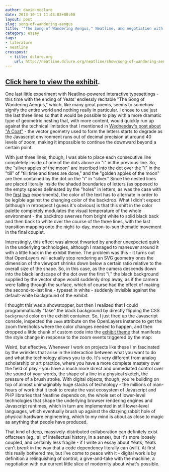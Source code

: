```yaml
---
author: david-mcclure
date: 2013-10-11 11:43:03+00:00
layout: post
slug: song-of-wandering-aengus
title: '"The Song of Wandering Aengus," Neatline, and negotiation with the machine'
category: essay
tags:
- literature
- neatline
crosspost:
  - title: dclure.org
    url: http://neatline.dclure.org/neatline/show/song-of-wandering-aengus
---
```



## [Click here to view the exhibit](http://neatline.dclure.org/neatline/show/song-of-wandering-aengus).





One last little experiment with Neatline-powered interactive typesettings - this time with the ending of Yeats' endlessly recitable "The Song of Wandering Aengus," which, like many great poems, seems to somehow signify the entire world and nothing really in particular. I chose to use just the last three lines so that it would be possible to play with a more dramatic type of geometric nesting that, with more content, would quickly run up against the technical limitation that I mentioned in [Wednesday's post about "A Coat"](http://dclure.org/essays/more-fun-with-interactive-typesetting-a-coat-by-yeats/) - the vector geometry used to form the letters starts to degrade as the Javascript environment runs out of decimal precision at around 40 levels of zoom, making it impossible to continue the downward beyond a certain point.

With just three lines, though, I was able to place each consecutive line completely inside of one of the dots above an "i" in the previous line. So, the "silver apples of the moon" are inscribed into the dot over the "i" in the "till" of "till time and times are done," and the "golden apples of the moon" are then contained by the dot on the "i" in "silver." Since the nested lines are placed literally inside the shaded boundaries of letters (as opposed to the empty spaces delineated by the "holes" in letters, as was the case with the [first](http://dclure.org/essays/more-fun-with-interactive-typesetting-a-coat-by-yeats/) [two](http://dclure.org/essays/experimental-typesetting-with-neatline-and-shakespeare/) experiments), the color of the text has to alternate in order to be legible against the changing color of the backdrop. What I didn't expect (although in retrospect I guess it's obvious) is that this shift in the color palette completely modulates the visual temperature of the whole environment - the backdrop swerves from bright white to solid black back and then back to white over the course of the three lines, with the last transition mapping onto the night-to-day, moon-to-sun thematic movement in the final couplet.

Interestingly, this effect was almost thwarted by another unexpected quirk in the underlying technologies, although I managed to maneuver around it with a little hack in the exhibit theme. The problem was this - it turns out that OpenLayers will actually stop rendering an SVG geometry ones the dimension of the viewport shrinks down below a certain ratio relative to the overall size of the shape. So, in this case, as the camera descends down into the black landscape of the dot over the first "i," the black background supplied by the vector shape would suddenly drop away, as if the camera were falling through the surface, which of course had the effect of making the second-to-last line - typeset in white - suddenly invisible against the default-white background of the exhibit.

I thought this was a showstopper, but then I realized that I could programmatically "fake" the black background by directly flipping the CSS `background` color on the exhibit container. So, I just fired up the Javascript console, inspected the `zoom` attribute on the OpenLayers instance to get the zoom thresholds where the color changes needed to happen, and then dropped a little chunk of custom code into the [exhibit theme](https://github.com/davidmcclure/neatlight/tree/master/neatline/exhibits/themes/song-of-wandering-aengus) that manifests the style change in response to the zoom events triggered by the map:



Weird, but effective. Whenever I work on projects like these I'm fascinated by the wrinkles that arise in the interaction between what you want to do and what the technology allows you to do. It's very different from analog scholarship or art practice, where you have a more complete mastery over the field of play - you have a much more direct and unmediated control over the sound of your words, the shape of a line in a physical sketch, the pressure of a brush stroke. With digital objects, though, you're building on top of almost unimaginably huge stacks of technology - the millions of man-hours of work that it took to create the vast ecosystem of Javascript and PHP libraries that Neatline depends on, the whole set of lower-level technologies that shape the underlying browser rendering engines and Javascript runtimes, which in turn are implemented in still lower-level languages, which eventually brush up against the dizzying rabbit hole of physical hardware engineering, which to my mind is about as close to magic as anything that people have produced.

That kind of deep, massively-distributed collaboration can definitely exist offscreen (eg., all of intellectual history, in a sense), but it's more loosely coupled, and certainly less fragile - if I write an essay about Yeats, Yeats can't _break_ in the way that a code dependency literally can (will). At first this really bothered me, but I've come to peace with it - digital work is by definition a relinquishing of control, a give-and-take with the machine, a negotiation with our current little slice of modernity about what's possible.
